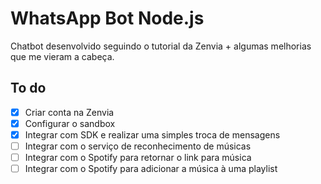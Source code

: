 # WhatsApp Bot Node.js

Chatbot desenvolvido seguindo o tutorial da Zenvia + algumas melhorias que me vieram a cabeça.

## To do

- [x] Criar conta na Zenvia
- [X] Configurar o sandbox
- [X] Integrar com SDK e realizar uma simples troca de mensagens
- [ ] Integrar com o serviço de reconhecimento de músicas
- [ ] Integrar com o Spotify para retornar o link para música
- [ ] Integrar com o Spotify para adicionar a música à uma playlist